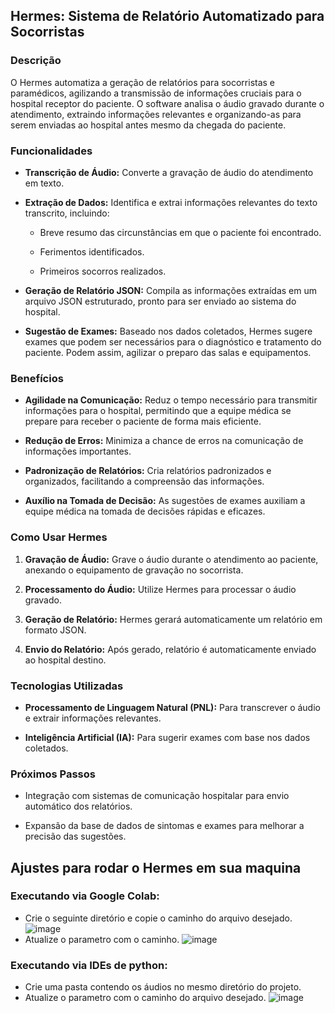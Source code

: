 ## Hermes:  Sistema  de  Relatório  Automatizado  para  Socorristas

### Descrição

O Hermes  automatiza  a  geração  de  relatórios  para  socorristas  e  paramédicos,  agilizando  a  transmissão  de  informações  cruciais  para  o  hospital  receptor  do  paciente.  O  software  analisa  o  áudio  gravado  durante  o  atendimento,  extraindo  informações  relevantes  e  organizando-as  para serem enviadas ao hospital antes mesmo da chegada do paciente.

### Funcionalidades

-   **Transcrição  de  Áudio:**  Converte  a  gravação  de  áudio  do  atendimento  em  texto.
    
-   **Extração  de  Dados:**  Identifica  e  extrai  informações  relevantes  do  texto  transcrito,  incluindo:
    
    -   Breve  resumo  das  circunstâncias  em  que  o  paciente  foi  encontrado.
        
    -   Ferimentos  identificados.
        
    -   Primeiros  socorros  realizados.
        
-   **Geração  de  Relatório  JSON:**  Compila  as  informações  extraídas  em  um  arquivo  JSON  estruturado,  pronto  para  ser  enviado  ao sistema do hospital.
    
-   **Sugestão  de  Exames:**  Baseado  nos  dados  coletados,  Hermes  sugere  exames  que  podem  ser  necessários  para  o  diagnóstico  e  tratamento  do  paciente. Podem assim, agilizar o preparo das salas e equipamentos.
    

### Benefícios

-   **Agilidade  na  Comunicação:**  Reduz  o  tempo  necessário  para  transmitir  informações  para  o  hospital,  permitindo  que  a  equipe  médica  se  prepare  para  receber  o  paciente  de  forma  mais  eficiente.
    
-   **Redução  de  Erros:**  Minimiza  a  chance  de  erros  na  comunicação  de  informações  importantes.
    
-   **Padronização  de  Relatórios:**  Cria  relatórios  padronizados  e  organizados,  facilitando  a  compreensão  das  informações. 
    
-   **Auxílio  na  Tomada  de  Decisão:**  As  sugestões  de  exames  auxiliam  a  equipe  médica  na  tomada  de  decisões  rápidas  e  eficazes.
    

### Como  Usar  Hermes

1.  **Gravação  de  Áudio:**  Grave  o  áudio  durante  o  atendimento  ao  paciente, anexando o equipamento de gravação no socorrista.
    
2.  **Processamento  do  Áudio:**  Utilize  Hermes  para  processar  o  áudio  gravado.
    
3.  **Geração  de  Relatório:**  Hermes  gerará  automaticamente  um  relatório  em  formato  JSON.
    
4.  **Envio  do  Relatório:**  Após gerado, relatório é automaticamente enviado ao hospital destino.
    

### Tecnologias  Utilizadas

-   **Processamento  de  Linguagem  Natural  (PNL):**  Para  transcrever  o  áudio  e  extrair  informações  relevantes.
    
-   **Inteligência  Artificial  (IA):**  Para  sugerir  exames  com  base  nos  dados  coletados.
    

### Próximos  Passos

-   Integração  com  sistemas  de  comunicação  hospitalar  para  envio  automático  dos  relatórios.
    
-   Expansão  da  base  de  dados  de  sintomas  e  exames  para  melhorar  a  precisão  das  sugestões.

## Ajustes para rodar o Hermes em sua maquina

### Executando via Google Colab:

- Crie o seguinte diretório e copie o caminho do arquivo desejado.
![image](https://github.com/GuilhermeDuar/ProjetoImersao/assets/89658024/78418bd1-7403-43d0-ad95-441e88f2f5f4)
- Atualize o parametro com o caminho.
![image](https://github.com/GuilhermeDuar/ProjetoImersao/assets/89658024/c1a9d086-51fa-4c4f-8b74-3622ef7ea11a)

### Executando via IDEs de python:

- Crie uma pasta contendo os áudios no mesmo diretório do projeto.
- Atualize o parametro com o caminho do arquivo desejado.
![image](https://github.com/GuilhermeDuar/ProjetoImersao/assets/89658024/c1a9d086-51fa-4c4f-8b74-3622ef7ea11a)

